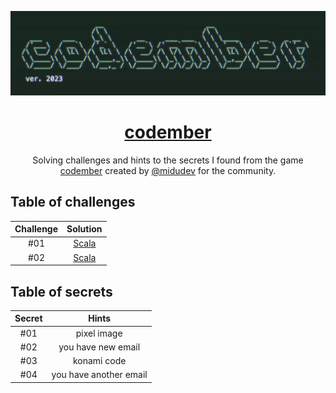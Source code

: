 <div align="center">

![Codember](codember.png)

# [codember](https://codember.dev)

Solving challenges and hints to the secrets I found from the game [codember](https://codember.dev/) created by [@midudev](https://github.com/midudev/) for the community.

</div>

## Table of challenges

| Challenge |                        Solution                         |
| :-------: | :-----------------------------------------------------: |
|    #01    |    [Scala](challenge_01/src/main/scala/Crypto.scala)    |
|    #02    | [Scala](challenge_02/src/main/scala/MiniCompiler.scala) |

## Table of secrets

| Secret |         Hints          |
| :----: | :--------------------: |
|  #01   |      pixel image       |
|  #02   |   you have new email   |
|  #03   |      konami code       |
|  #04   | you have another email |

